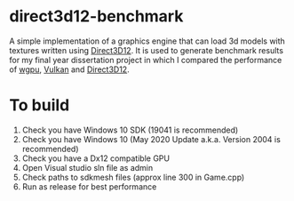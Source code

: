 # direct3d12-benchmark

A simple implementation of a graphics engine that can load 3d models with textures written using [Direct3D12](https://github.com/microsoft/DirectX-Graphics-Samples). It is used to generate benchmark results for my final year dissertation project in which I compared the performance of [wgpu](https://github.com/gfx-rs/wgpu), [Vulkan](https://github.com/KhronosGroup/Vulkan-Hpp) and [Direct3D12](https://github.com/microsoft/DirectX-Graphics-Samples).

# To build
1. Check you have Windows 10 SDK (19041 is recommended)
2. Check you have Windows 10 (May 2020 Update a.k.a. Version 2004 is recommended)
3. Check you have a Dx12 compatible GPU
4. Open Visual studio sln file as admin
5. Check paths to sdkmesh files (approx line 300 in Game.cpp)
6. Run as release for best performance
